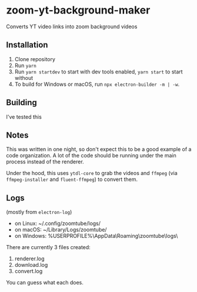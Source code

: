 # zoom-yt-background-maker
Converts YT video links into zoom background videos

## Installation

1. Clone repository
2. Run `yarn` 
3. Run `yarn startdev` to start with dev tools enabled, `yarn start` to start without
4. To build for Windows or macOS, run `npx electron-builder -m | -w`.

## Building

I've tested this 

## Notes

This was written in one night, so don't expect this to be a good example of a code organization. A lot of the code should be running under the main process instead of the renderer. 

Under the hood, this uses `ytdl-core` to grab the videos and `ffmpeg` (via `ffmpeg-installer` and `fluent-ffmpeg`) to convert them. 

## Logs 

(mostly from `electron-log`)

* on Linux: ~/.config/zoomtube/logs/
* on macOS: ~/Library/Logs/zoomtube/
* on Windows: %USERPROFILE%\AppData\Roaming\zoomtube\logs\

There are currently 3 files created:

1. renderer.log
2. download.log
3. convert.log

You can guess what each does.
